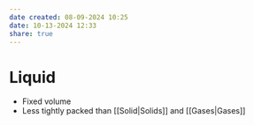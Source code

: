 ```yaml
---
date created: 08-09-2024 10:25
date: 10-13-2024 12:33
share: true
---
```

# Liquid  
  
- Fixed volume  
- Less tightly packed than [[Solid|Solids]] and [[Gases|Gases]]